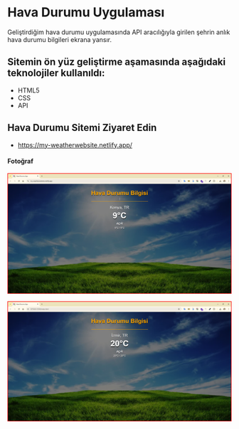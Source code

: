 <h1>Hava Durumu Uygulaması</h1>

Geliştirdiğim hava durumu uygulamasında API aracılığıyla girilen şehrin anlık hava durumu bilgileri ekrana yansır.

<h2> Sitemin ön yüz geliştirme aşamasında aşağıdaki teknolojiler kullanıldı: </h2>

- HTML5
- CSS
- API

<h2> Hava Durumu Sitemi Ziyaret Edin </h2>

- https://my-weatherwebsite.netlify.app/

<h4>Fotoğraf</h4>

![](./1.png)

![](./2.png)
